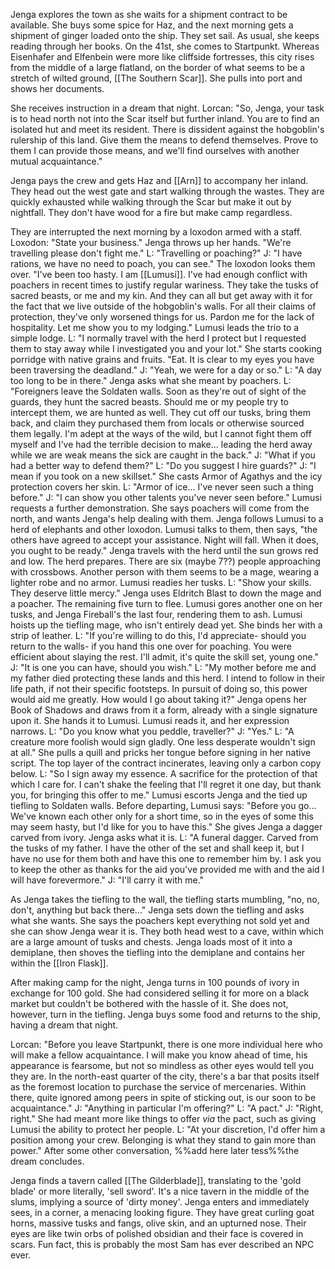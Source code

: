 Jenga explores the town as she waits for a shipment contract to be available. She buys some spice for Haz, and the next morning gets a shipment of ginger loaded onto the ship. They set sail.
As usual, she keeps reading through her books. On the 41st, she comes to Startpunkt. Whereas Eisenhafer and Elfenbein were more like cliffside fortresses, this city rises from the middle of a large flatland, on the border of what seems to be a stretch of wilted ground, [[The Southern Scar]]. She pulls into port and shows her documents.

She receives instruction in a dream that night.
Lorcan: "So, Jenga, your task is to head north not into the Scar itself but further inland. You are to find an isolated hut and meet its resident. There is dissident against the hobgoblin's rulership of this land. Give them the means to defend themselves. Prove to them I can provide those means, and we'll find ourselves with another mutual acquaintance."

Jenga pays the crew and gets Haz and [[Arn]] to accompany her inland. They head out the west gate and start walking through the wastes. They are quickly exhausted while walking through the Scar but make it out by nightfall. They don't have wood for a fire but make camp regardless.

They are interrupted the next morning by a loxodon armed with a staff.
Loxodon: "State your business."
Jenga throws up her hands. "We're travelling please don't fight me."
L: "Travelling or poaching?"
J: "I have rations, we have no need to poach, you can see."
The loxodon looks them over. "I've been too hasty. I am [[Lumusi]]. I've had enough conflict with poachers in recent times to justify regular wariness. They take the tusks of sacred beasts, or me and my kin. And they can all but get away with it for the fact that we live outside of the hobgoblin's walls. For all their claims of protection, they've only worsened things for us. Pardon me for the lack of hospitality. Let me show you to my lodging."
Lumusi leads the trio to a simple lodge.
L: "I normally travel with the herd I protect but I requested them to stay away while I investigated you and your lot." She starts cooking porridge with native grains and fruits. "Eat. It is clear to my eyes you have been traversing the deadland."
J: "Yeah, we were for a day or so."
L: "A day too long to be in there."
Jenga asks what she meant by poachers.
L: "Foreigners leave the Soldaten walls. Soon as they're out of sight of the guards, they hunt the sacred beasts. Should me or my people try to intercept them, we are hunted as well. They cut off our tusks, bring them back, and claim they purchased them from locals or otherwise sourced them legally. I'm adept at the ways of the wild, but I cannot fight them off myself and I've had the terrible decision to make... leading the herd away while we are weak means the sick are caught in the back."
J: "What if you had a better way to defend them?"
L: "Do you suggest I hire guards?"
J: "I mean if you took on a new skillset." She casts Armor of Agathys and the icy protection covers her skin.
L: "Armor of ice... I've never seen such a thing before."
J: "I can show you other talents you've never seen before."
Lumusi requests a further demonstration. She says poachers will come from the north, and wants Jenga's help dealing with them. Jenga follows Lumusi to a herd of elephants and other loxodon. 
Lumusi talks to them, then says, "the others have agreed to accept your assistance. Night will fall. When it does, you ought to be ready."
Jenga travels with the herd until the sun grows red and low. The herd prepares. There are six (maybe 7??) people approaching with crossbows. Another person with them seems to be a mage, wearing a lighter robe and no armor. Lumusi readies her tusks.
L: "Show your skills. They deserve little mercy."
Jenga uses Eldritch Blast to down the mage and a poacher. The remaining five turn to flee. Lumusi gores another one on her tusks, and Jenga Fireball's the last four, rendering them to ash.
Lumusi hoists up the tiefling mage, who isn't entirely dead yet. She binds her with a strip of leather.
L: "If you're willing to do this, I'd appreciate- should you return to the walls- if you hand this one over for poaching. You were efficient about slaying the rest. I'll admit, it's quite the skill set, young one."
J: "It is one you can have, should you wish."
L: "My mother before me and my father died protecting these lands and this herd. I intend to follow in their life path, if not their specific footsteps. In pursuit of doing so, this power would aid me greatly. How would I go about taking it?"
Jenga opens her Book of Shadows and draws from it a form, already with a single signature upon it. She hands it to Lumusi. Lumusi reads it, and her expression narrows.
L: "Do you know what you peddle, traveller?"
J: "Yes."
L: "A creature more foolish would sign gladly. One less desperate wouldn't sign at all." She pulls a quill and pricks her tongue before signing in her native script. The top layer of the contract incinerates, leaving only a carbon copy below.
L: "So I sign away my essence. A sacrifice for the protection of that which I care for. I can't shake the feeling that I'll regret it one day, but thank you, for bringing this offer to me."
Lumusi escorts Jenga and the tied up tiefling to Soldaten walls. Before departing, Lumusi says: "Before you go... We've known each other only for a short time, so in the eyes of some this may seem hasty, but I'd like for you to have this." She gives Jenga a dagger carved from ivory. Jenga asks what it is.
L: "A funeral dagger. Carved from the tusks of my father. I have the other of the set and shall keep it, but I have no use for them both and have this one to remember him by. I ask you to keep the other as thanks for the aid you've provided me with and the aid I will have forevermore."
J: "I'll carry it with me."

As Jenga takes the tiefling to the wall, the tiefling starts mumbling, "no, no, don't, anything but back there..."
Jenga sets down the tiefling and asks what she wants. She says the poachers kept everything not sold yet and she can show Jenga wear it is. They both head west to a cave, within which are a large amount of tusks and chests. Jenga loads most of it into a demiplane, then shoves the tiefling into the demiplane and contains her within the [[Iron Flask]].

After making camp for the night, Jenga turns in 100 pounds of ivory in exchange for 100 gold. She had considered selling it for more on a black market but couldn't be bothered with the hassle of it. She does not, however, turn in the tiefling. Jenga buys some food and returns to the ship, having a dream that night.

Lorcan: "Before you leave Startpunkt, there is one more individual here who will make a fellow acquaintance. I will make you know ahead of time, his appearance is fearsome, but not so mindless as other eyes would tell you they are. In the north-east quarter of the city, there's a bar that posits itself as the foremost location to purchase the service of mercenaries. Within there, quite ignored among peers in spite of sticking out, is our soon to be acquaintance."
J: "Anything in particular I'm offering?"
L: "A pact."
J: "Right, right." She had meant more like things to offer *via* the pact, such as giving Lumusi the ability to protect her people.
L: "At your discretion, I'd offer him a position among your crew. Belonging is what they stand to gain more than power."
After some other conversation, %%add here later tess%%the dream concludes.

Jenga finds a tavern called [[The Gilderblade]], translating to the 'gold blade' or more literally, 'sell sword'. It's a nice tavern in the middle of the slums, implying a source of 'dirty money'. 
Jenga enters and immediately sees, in a corner, a menacing looking figure. They have great curling goat horns, massive tusks and fangs, olive skin, and an upturned nose. Their eyes are like twin orbs of polished obsidian and their face is covered in scars. Fun fact, this is probably the most Sam has ever described an NPC ever.


